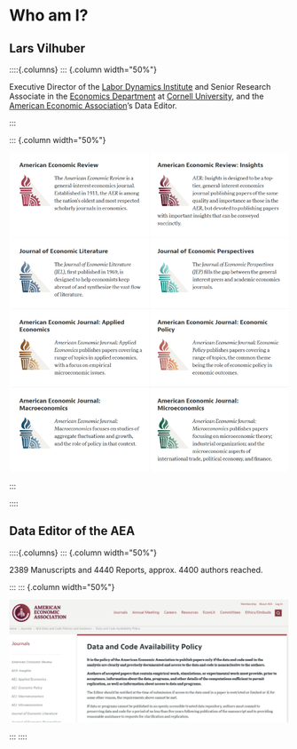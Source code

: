 # Who am I?

## Lars Vilhuber

::::{.columns}
::: {.column width="50%"}

Executive Director of the [Labor Dynamics Institute](http://www.ilr.cornell.edu/ldi) and Senior Research Associate in the [Economics Department](http://economics.cornell.edu/) at [Cornell University](http://www.cornell.edu/), and the [American Economic Association](https://www.aeaweb.org/)’s Data Editor.

:::

::: {.column width="50%"}

![Journals](images/aea-journals.png)

:::

::::

## Data Editor of the AEA

::::{.columns}
::: {.column width="50%"}

2389 Manuscripts and 4440 Reports, approx. 4400 authors reached.

:::
::: {.column width="50%"}

![DCAP](images/aea-dcap-top.png)

:::
::::
